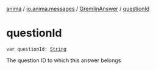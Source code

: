 [anima](../../index.md) / [io.anima.messages](../index.md) / [GremlinAnswer](index.md) / [questionId](./question-id.md)

# questionId

`var questionId: `[`String`](https://kotlinlang.org/api/latest/jvm/stdlib/kotlin/-string/index.html)

The question ID to which this answer belongs

